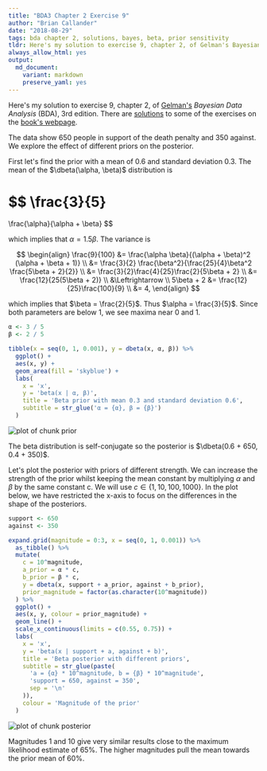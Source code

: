 ```yaml
---
title: "BDA3 Chapter 2 Exercise 9"
author: "Brian Callander"
date: "2018-08-29"
tags: bda chapter 2, solutions, bayes, beta, prior sensitivity
tldr: Here's my solution to exercise 9, chapter 2, of Gelman's Bayesian Data Analysis (BDA), 3rd edition.
always_allow_html: yes
output: 
  md_document:
    variant: markdown
    preserve_yaml: yes
---
```


Here's my solution to exercise 9, chapter 2, of [Gelman's](https://andrewgelman.com/) *Bayesian Data Analysis* (BDA), 3rd edition. There are [solutions](http://www.stat.columbia.edu/~gelman/book/solutions.pdf) to some of the exercises on the [book's webpage](http://www.stat.columbia.edu/~gelman/book/).

<!--more-->

<div style="display:none">
  $\DeclareMathOperator{\dbinomial}{binomial}
   \DeclareMathOperator{\dbern}{Bernoulli}
   \DeclareMathOperator{\dnorm}{normal}
   \DeclareMathOperator{\dgamma}{gamma}
   \DeclareMathOperator{\invlogit}{invlogit}
   \DeclareMathOperator{\logit}{logit}
   \DeclareMathOperator{\dbeta}{beta}$
</div>

The data show 650 people in support of the death penalty and 350 against. We explore the effect of different priors on the posterior. 

First let's find the prior with a mean of 0.6 and standard deviation 0.3. The mean of the $\dbeta(\alpha, \beta)$ distribution is

$$
\frac{3}{5}
=
\frac{\alpha}{\alpha + \beta}
$$

which implies that $\alpha = 1.5 \beta$.  The variance is

$$
\begin{align}
  \frac{9}{100}
  &=
  \frac{\alpha \beta}{(\alpha + \beta)^2 (\alpha + \beta  + 1)}
  \\
  &=
  \frac{3}{2} \frac{\beta^2}{\frac{25}{4}\beta^2 \frac{5\beta + 2}{2}}
  \\
  &=
  \frac{3}{2}\frac{4}{25}\frac{2}{5\beta + 2}
  \\
  &=
  \frac{12}{25(5\beta + 2)}
  \\
  &\Leftrightarrow
  \\
  5\beta + 2
  &=
  \frac{12}{25}\frac{100}{9}
  \\
  &=
  4,
\end{align}
$$

which implies that $\beta = \frac{2}{5}$. Thus $\alpha = \frac{3}{5}$. Since both parameters are below 1, we see maxima near 0 and 1.





```r
α <- 3 / 5
β <- 2 / 5

tibble(x = seq(0, 1, 0.001), y = dbeta(x, α, β)) %>% 
  ggplot() +
  aes(x, y) +
  geom_area(fill = 'skyblue') +
  labs(
    x = 'x',
    y = 'beta(x | α, β)',
    title = 'Beta prior with mean 0.3 and standard deviation 0.6',
    subtitle = str_glue('α = {α}, β = {β}')
  )
```

![plot of chunk prior](figure/prior-1.png)

The beta distribution is self-conjugate so the posterior is $\dbeta(0.6 + 650, 0.4 + 350)$.

Let's plot the posterior with priors of different strength. We can increase the strength of the prior whilst keeping the mean constant by multiplying $\alpha$ and $\beta$ by the same constant c. We will use $c \in \{ 1, 10, 100, 1000\}$. In the plot below, we have restricted the x-axis to focus on the differences in the shape of the posteriors.



```r
support <- 650
against <- 350

expand.grid(magnitude = 0:3, x = seq(0, 1, 0.001)) %>% 
  as_tibble() %>% 
  mutate(
    c = 10^magnitude,
    a_prior = α * c,
    b_prior = β * c,
    y = dbeta(x, support + a_prior, against + b_prior),
    prior_magnitude = factor(as.character(10^magnitude))
  ) %>%
  ggplot() +
  aes(x, y, colour = prior_magnitude) +
  geom_line() +
  scale_x_continuous(limits = c(0.55, 0.75)) +
  labs(
    x = 'x',
    y = 'beta(x | support + a, against + b)',
    title = 'Beta posterior with different priors',
    subtitle = str_glue(paste(
      'a = {α} * 10^magnitude, b = {β} * 10^magnitude',
      'support = 650, against = 350',
      sep = '\n'
    )),
    colour = 'Magnitude of the prior'
  )
```

![plot of chunk posterior](figure/posterior-1.png)

Magnitudes 1 and 10 give very similar results close to the maximum likelihood estimate of 65%.  The higher magnitudes pull the mean towards the prior mean of 60%.
